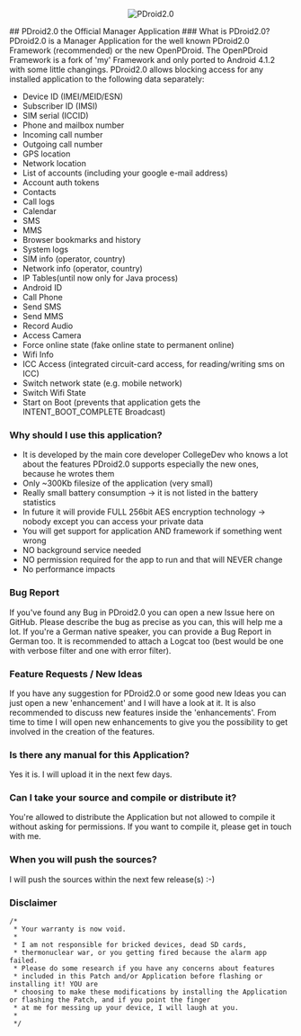 <p align="center">
  <img src="http://www.privilege-car.de/xda/PDroid-banner.png" alt="PDroid2.0"/>
</p>
## PDroid2.0 the Official Manager Application
### What is PDroid2.0?
PDroid2.0 is a Manager Application for the well known PDroid2.0 Framework (recommended) or the new OpenPDroid. The OpenPDroid Framework is a fork of 'my' Framework and only ported to Android 4.1.2 with some little changings. PDroid2.0 allows blocking access for any installed application to the following data separately:

* Device ID (IMEI/MEID/ESN)
* Subscriber ID (IMSI)
* SIM serial (ICCID)
* Phone and mailbox number
* Incoming call number
* Outgoing call number
* GPS location
* Network location
* List of accounts (including your google e-mail address)
* Account auth tokens
* Contacts
* Call logs
* Calendar
* SMS
* MMS
* Browser bookmarks and history
* System logs
* SIM info (operator, country)
* Network info (operator, country)
* IP Tables(until now only for Java process)
* Android ID
* Call Phone
* Send SMS
* Send MMS
* Record Audio
* Access Camera
* Force online state (fake online state to permanent online)
* Wifi Info
* ICC Access (integrated circuit-card access, for reading/writing sms on ICC)
* Switch network state (e.g. mobile network)
* Switch Wifi State
* Start on Boot (prevents that application gets the INTENT_BOOT_COMPLETE Broadcast)

### Why should I use this application?
* It is developed by the main core developer CollegeDev who knows a lot about the features PDroid2.0 supports especially the new ones, because he wrotes them
* Only ~300Kb filesize of the application (very small)
* Really small battery consumption -> it is not listed in the battery statistics
* In future it will provide FULL 256bit AES encryption technology -> nobody except you can access your private data
* You will get support for application AND framework if something went wrong
* NO background service needed
* NO permission required for the app to run and that will NEVER change
* No performance impacts

### Bug Report
If you've found any Bug in PDroid2.0 you can open a new Issue here on GitHub. Please describe the bug as precise as you can, this will help me a lot. If you're a German native speaker, you can provide a Bug Report in German too. It is recommended to attach a Logcat too (best would be one with verbose filter and one with error filter).

### Feature Requests / New Ideas
If you have any suggestion for PDroid2.0 or some good new Ideas you can just open a new 'enhancement' and I will have a look at it. It is also recommended to discuss new features inside the 'enhancements'. From time to time I will open new enhancements to give you the possibility to get involved in the creation of the features.

### Is there any manual for this Application?
Yes it is. I will upload it in the next few days.

### Can I take your source and compile or distribute it?
You're allowed to distribute the Application but not allowed to compile it without asking for permissions. If you want to compile it, please get in touch with me.

### When you will push the sources?
I will push the sources within the next few release(s) :-)

### Disclaimer
    /*
     * Your warranty is now void.
     *
     * I am not responsible for bricked devices, dead SD cards,
     * thermonuclear war, or you getting fired because the alarm app failed. 
     * Please do some research if you have any concerns about features 
     * included in this Patch and/or Application before flashing or installing it! YOU are 
     * choosing to make these modifications by installing the Application or flashing the Patch, and if you point the finger 
     * at me for messing up your device, I will laugh at you.
     *
     */


